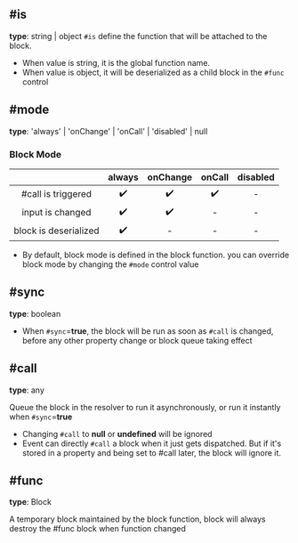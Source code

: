 ## #is
**type**: string | object
`#is` define the function that will be attached to the block.
* When value is string, it is the global function name.
* When value is object, it will be deserialized as a child block in the `#func` control

## #mode
**type**: 'always' | 'onChange' | 'onCall' | 'disabled' | null

### Block Mode

| | always | onChange | onCall | disabled |
| :---: | :---: | :---: | :---: | :---: |
|#call is triggered|✔️|✔️|✔️|-|
|input is changed|✔️|✔️|-|-|
|block is deserialized|✔️|-|-|-|

* By default, block mode is defined in the block function. you can override block mode by changing the `#mode` control value


## #sync
**type**: boolean

* When `#sync`=**true**, the block will be run as soon as `#call` is changed, before any other property change or block queue taking effect


## #call
**type**: any

Queue the block in the resolver to run it asynchronously, or run it instantly when `#sync`=**true**

* Changing `#call` to **null** or **undefined** will be ignored
* Event can directly `#call` a block when it just gets dispatched. But if it's stored in a property and being set to #call later, the block will ignore it.


## #func
**type**: Block

A temporary block maintained by the block function, block will always destroy the #func block when function changed